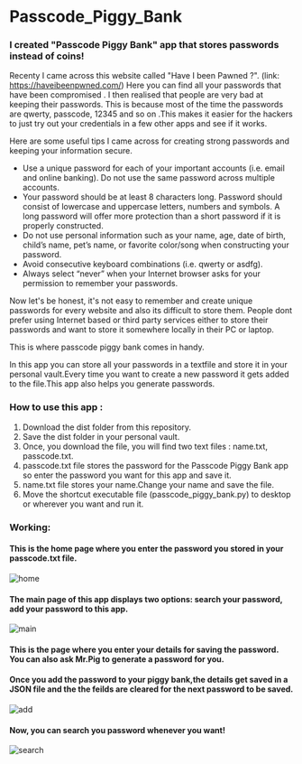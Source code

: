 # Passcode_Piggy_Bank
### I created "Passcode Piggy Bank" app that stores passwords instead of coins!

Recenty I came across this website called "Have I been Pawned ?". (link: https://haveibeenpwned.com/) 
Here you can find all your passwords that have been compromised . I then realised that people are very bad at keeping their passwords. This is because most of the time the passwords are qwerty, passcode, 12345 and so on .This makes it easier for the hackers to just try out your credentials in a few other apps and see if it works.

Here are some useful tips I came across for creating strong passwords and keeping your information secure.

* Use a unique password for each of your important accounts (i.e. email and online banking). Do not use the same password across multiple accounts.
* Your password should be at least 8 characters long. Password should consist of lowercase and uppercase letters, numbers and symbols. A long password will offer more protection than a short password if it is properly constructed.
* Do not use personal information such as your name, age, date of birth, child’s name, pet’s name, or favorite color/song when constructing your password.
* Avoid consecutive keyboard combinations (i.e. qwerty or asdfg).
* Always select “never” when your Internet browser asks for your permission to remember your passwords.

Now let's be honest, it's not easy to remember and create unique passwords for every website and also its difficult to store them. People dont prefer using Internet based or third party services either to store their passwords and want to store it somewhere locally in their PC or laptop.

This is where passcode piggy bank comes in handy.

In this app you can store all your passwords in a textfile and store it in your personal vault.Every time you want to create a new password it gets added to the file.This app also helps you generate passwords.

### How to use this app :
1. Download the dist folder from this repository.
2. Save the dist folder in your personal vault.
3. Once, you download the file, you will find two text files : name.txt, passcode.txt.
4. passcode.txt file stores the password for the Passcode Piggy Bank app so enter the password you want for this app and save it.
5. name.txt file stores your name.Change your name and save the file.
6. Move the shortcut executable file (passcode_piggy_bank.py) to desktop or wherever you want and run it.

### Working:

#### This is the home page where you enter the password you stored in your passcode.txt file.
![home](https://user-images.githubusercontent.com/76477365/120076984-c3bd8580-c0c5-11eb-9090-92771b23b572.jpg)


#### The main page of this app displays two options: search your password, add your password to this app.
![main](https://user-images.githubusercontent.com/76477365/120076932-8bb64280-c0c5-11eb-8bb3-3b62115dd26b.jpg)
#### This is the page where you enter your details for saving the password. You can also ask Mr.Pig to generate a password for you.
#### Once you add the password to your piggy bank,the details get saved in a JSON file and the the feilds are cleared for the next password to be saved.
![add](https://user-images.githubusercontent.com/76477365/120076938-91ac2380-c0c5-11eb-8428-27b1c57b9f3c.jpg)

#### Now, you can search you password whenever you want!

![search](https://user-images.githubusercontent.com/76477365/120077022-e5b70800-c0c5-11eb-8af2-09eb88881f66.jpg)


